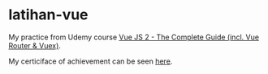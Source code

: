 # latihan-vue
My practice from Udemy course <a href="https://www.udemy.com/course/vuejs-2-the-complete-guide/">Vue JS 2 - The Complete Guide (incl. Vue Router & Vuex)</a>.

My certiciface of achievement can be seen <a href="https://www.udemy.com/certificate/UC-4d3cc490-c53a-4312-970f-e1ac78bead7a">here</a>.
